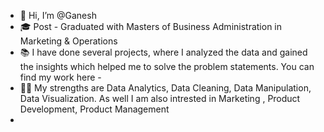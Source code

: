 - 👋 Hi, I’m @Ganesh
- 🎓 Post - Graduated with Masters of Business Administration in Marketing & Operations
- 📚 I have done several projects, where I analyzed the data and gained the insights which helped me to solve the problem statements. You can find my work here - 
- 💪🏽 My strengths are Data Analytics, Data Cleaning, Data Manipulation, Data Visualization. As well I am also intrested in Marketing , Product Development, Product Management 
-  

<!---
Ganeshporwal/Ganeshporwal is a ✨ special ✨ repository because its `README.md` (this file) appears on your GitHub profile.
You can click the Preview link to take a look at your changes.
--->
